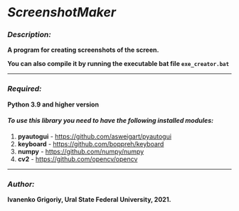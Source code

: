 # _ScreenshotMaker_

### _Description:_

**A program for creating screenshots of the screen.**

**You can also compile it by running the executable bat file `exe_creator.bat`**

---

### _Required:_
**Python 3.9 and higher version**

#### _To use this library you need to have the following installed modules:_
1. **pyautogui** - https://github.com/asweigart/pyautogui
2. **keyboard** - https://github.com/boppreh/keyboard
3. **numpy** - https://github.com/numpy/numpy
4. **cv2** - https://github.com/opencv/opencv

---

### _Author:_ 

**Ivanenko Grigoriy, Ural State Federal University, 2021.**
